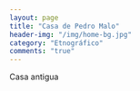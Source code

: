 ```yaml
---
layout: page
title: "Casa de Pedro Malo"
header-img: "/img/home-bg.jpg"
category: "Etnográfico"
comments: "true"
---
```



Casa antigua





